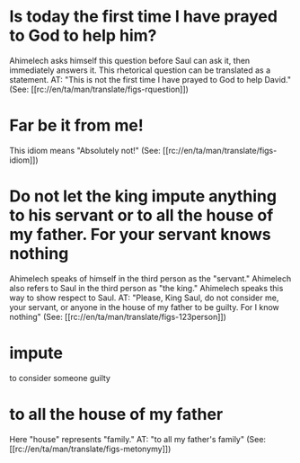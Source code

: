 # Is today the first time I have prayed to God to help him?

Ahimelech asks himself this question before Saul can ask it, then immediately answers it. This rhetorical question can be translated as a statement. AT: "This is not the first time I have prayed to God to help David." (See: [[rc://en/ta/man/translate/figs-rquestion]])

# Far be it from me!

This idiom means "Absolutely not!" (See: [[rc://en/ta/man/translate/figs-idiom]])

# Do not let the king impute anything to his servant or to all the house of my father. For your servant knows nothing

Ahimelech speaks of himself in the third person as the "servant." Ahimelech also refers to Saul in the third person as "the king." Ahimelech speaks this way to show respect to Saul. AT: "Please, King Saul, do not consider me, your servant, or anyone in the house of my father to be guilty. For I know nothing" (See: [[rc://en/ta/man/translate/figs-123person]])

# impute

to consider someone guilty

# to all the house of my father

Here "house" represents "family." AT: "to all my father's family" (See: [[rc://en/ta/man/translate/figs-metonymy]])

